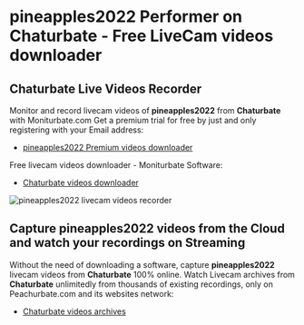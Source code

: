 # pineapples2022 Performer on Chaturbate - Free LiveCam videos downloader

## Chaturbate Live Videos Recorder

Monitor and record livecam videos of **pineapples2022** from **Chaturbate** with Moniturbate.com
Get a premium trial for free by just and only registering with your Email address:
* [pineapples2022 Premium videos downloader](https://moniturbate.com/request-demo-licence-key.html)

Free livecam videos downloader - Moniturbate Software:
* [Chaturbate videos downloader](https://moniturbate.com/moniturbate-download-software.html)

![pineapples2022 livecam videos recorder](https://peachurnet.com/templates/moniturbate-software.png)


## Capture pineapples2022 videos from the Cloud and watch your recordings on Streaming

Without the need of downloading a software, capture **pineapples2022** livecam videos from **Chaturbate** 100% online.
Watch Livecam archives from **Chaturbate** unlimitedly from thousands of existing recordings, only on Peachurbate.com and its websites network:
* [Chaturbate videos archives](https://peachurnet.com/)